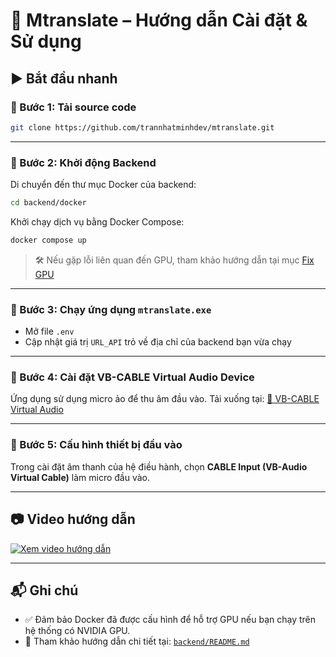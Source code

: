 # 📘 **Mtranslate – Hướng dẫn Cài đặt & Sử dụng**

## ▶️ Bắt đầu nhanh

### 🔹 Bước 1: Tải source code

```bash
git clone https://github.com/trannhatminhdev/mtranslate.git
```

---

### 🔹 Bước 2: Khởi động Backend

Di chuyển đến thư mục Docker của backend:

```bash
cd backend/docker
```

Khởi chạy dịch vụ bằng Docker Compose:

```bash
docker compose up
```

> 🛠 Nếu gặp lỗi liên quan đến GPU, tham khảo hướng dẫn tại mục [Fix GPU](https://github.com/trannhatminhdev/mtranslate/blob/main/backend/README.md)

---

### 🔹 Bước 3: Chạy ứng dụng `mtranslate.exe`

* Mở file `.env`
* Cập nhật giá trị `URL_API` trỏ về địa chỉ của backend bạn vừa chạy

---

### 🔹 Bước 4: Cài đặt **VB-CABLE Virtual Audio Device**

Ứng dụng sử dụng micro ảo để thu âm đầu vào.
Tải xuống tại: [🔗 VB-CABLE Virtual Audio](https://vb-audio.com/Cable/)

---

### 🔹 Bước 5: Cấu hình thiết bị đầu vào

Trong cài đặt âm thanh của hệ điều hành, chọn **CABLE Input (VB-Audio Virtual Cable)** làm micro đầu vào.

---

## 📷 Video hướng dẫn

[![Xem video hướng dẫn](https://img.youtube.com/vi/hoCIieo1NT8/0.jpg)](https://www.youtube.com/watch?v=hoCIieo1NT8)

---

## 📬 Ghi chú

* ✅ Đảm bảo Docker đã được cấu hình để hỗ trợ GPU nếu bạn chạy trên hệ thống có NVIDIA GPU.
* 🔧 Tham khảo hướng dẫn chi tiết tại: [`backend/README.md`](https://github.com/trannhatminhdev/mtranslate/blob/main/backend/README.md)